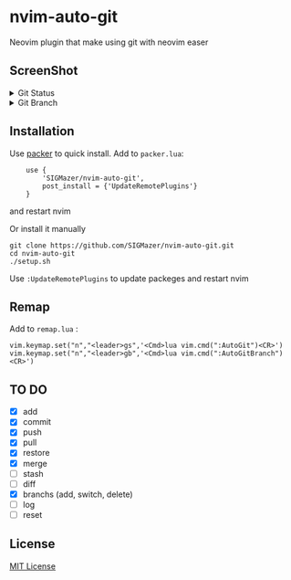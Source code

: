 # nvim-auto-git
Neovim plugin that make using git with neovim easer 

## ScreenShot
<details>
      <summary>Git Status</summary>
<img src="https://github.com/SIGMazer/nvim-auto-git/assets/88988252/bcba7a99-332c-4fe8-abe5-bb55b232439b" alt="Alt text" title="Optional title">
Press the letter in help to execute the command 
Ex. 
    if press `a`  when cursor at the same line with `a.txt` it will add it to staging 
</details>
<details>
      <summary>Git Branch</summary>
<img src="https://github.com/SIGMazer/nvim-auto-git/assets/88988252/88a5bfb6-ec9c-445e-95b2-4b3a2ee47693" alt="Alt text" title="Optional title">
</details>


## Installation 

Use [packer](https://github.com/wbthomason/packer.nvim) to quick install.
Add to `packer.lua`:
```
    use {
        'SIGMazer/nvim-auto-git',
        post_install = {'UpdateRemotePlugins'}
    }
```
and restart nvim 

Or install it manually
```
git clone https://github.com/SIGMazer/nvim-auto-git.git
cd nvim-auto-git
./setup.sh
```
Use `:UpdateRemotePlugins` to update packeges and restart nvim 

## Remap
Add to `remap.lua` :
```
vim.keymap.set("n","<leader>gs",'<Cmd>lua vim.cmd(":AutoGit")<CR>')
vim.keymap.set("n","<leader>gb",'<Cmd>lua vim.cmd(":AutoGitBranch")<CR>')
```

## TO DO
- [x] add 
- [x] commit
- [x] push
- [x] pull
- [x] restore
- [x] merge
- [ ] stash
- [ ] diff 
- [x] branchs (add, switch, delete) 
- [ ] log
- [ ] reset 

## License 
[MIT License](https://github.com/SIGMazer/nvim-auto-git/blob/main/LICENSE)
